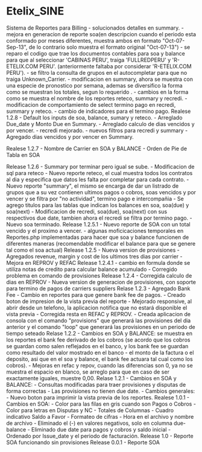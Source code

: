 ﻿Etelix_SINE
============

Sistema de Reportes para Billing
    - solucionados detalles en summary.
    - mejora en generacion de reporte soa(en descripcion cuando el periodo esta conformado por meses diferentes, muestra ambos en formato "Oct-07-Sep-13", de lo contrario solo muestra el formato original "Oct-07-13")
    - se reparo el codigo que trae los documentos contables para soa y balance para que al seleccionar 'CABINAS PERU', traiga 'FULLREDPERU' y 'R-ETELIX.COM PERU'. (anteriormente faltaba por considerar 'R-ETELIX.COM PERU').
    - se filtro la consulta de grupos en el autocompletar para que no traiga Unknown_Carrier.
    - modificacion en summary, ahora se muestra con una especie de pronostico por semana, ademas se diversifico la forma como se muestran los totales, segun lo requerido .
    - cambios en la forma como se muestra el nombre de los reportes reteco, summary y recredi.
    - modificacion de comportamiento de select termino pago en recredi, summary y reteco.
    - cambio de indicadores para el termino pago. 
Realese 1.2.8
    - Default los inputs de soa, balance, sumary y reteco.
    - Arreglado Due_date y Monto Due en Summary.
    - Arreglado calculo de dias vencidos y por vencer.
    - recredi mejorado.
    - nuevos filtros para recredi y summary
    - Agregado dias vencidos y por vencer en Summary.


Realese 1.2.7
    - Nombre de Carrier en SOA y BALANCE
    - Orden de Pie de Tabla en SOA

Release 1.2.6
    - Summary por terminar pero igual se sube.
    - Modificacion de sql para reteco
    - Nuevo reporte reteco, el cual muestra todos los contratos al dia y especifica que datos les falta por completar para cada contrato.
    - Nuevo reporte "summary", el mismo se encarga de dar un listrado de grupos que a su vez contienen ultimos pagos o cobros, soas vencidos y por vencer y se filtra por "no actividad", termino pago e intercompañia
    - Se agrego titulos para las tablas que indican los balances en soa, soa(due) y soa(next)
    - Modificacion de recredi, soa(due), soa(next) con sus respectivos due date, tambien ahora el recredi se filtra por termino pago.
    - Nuevo soa terminado.
Release 1.2.5.1
    - Nuevo reporte de SOA con un total vencido y el proximo a vencer.
    - algunas moficicaciones temporales en Reportes.php implementadas para hacer que soa y balance funcionen de diferentes maneras (recomendable modificar el balance para que se genere tal como el soa actual)
Release 1.2.5
    - Nueva version de provisiones
    - Agregados revenue, margin y cost de los ultimos tres dias por carrier
    - Mejora en REPROV y REFAC
Release 1.2.4.1
    - cambio en formula donde se utiliza notas de credito para calcular balance acumulado
    - Corregido problema en comando de provisiones
Release 1.2.4
    - Corregida calculo de dias en REPROV
    - Nueva version de generacion de provisiones, con soporte para termino de pagos de carriers suppliers 
Relase 1.2.3
    - Agregado Bank Fee
    - Cambio en reportes para que genere bank fee de pagos.
    - Creado boton de impresion de la vista previa del reporte
    - Mejorado responsive, al abrir desde un telefono, la aplicacion notifica que no estará disponible el vista previa
    - Corregida resta en REFAC y REPROV.
    - Creada aplicacion de consola con el comando "provisions" que generará las provisiones del dia anterior y el comando "loop" que generará las provisiones en un periodo de tiempo seteado
Relase 1.2.2
    - Cambios en SOA y BALANCE:
se muestra en los reportes el bank fee derivado de los cobros
(se acordo que los cobros se guardan como salen reflejados en el banco, y los bank fee se guardan como resultado del valor mostrado en el banco - el monto de la factura o el deposito, asi que en el soa y balance, el bank fee actuara tal cual como los cobros).
    - Mejoras en refac y repov, cuando las diferencias son 0, ya no se muestra el espacio en blanco, se arreglo para que en caso de ser exactamente iguales, muestre 0,00.
Relase 1.2.1
    - Cambios en SOA y BALANCE:
    - Consultas modificadas para traer provisiones y disputas de forma correctas
    - Las provisiones no tienen due date.
    - Cambios generales:
        - Nuevo boton para imprimir la vista previa de los reportes.
Realese 1.0.1
    - Cambios en SOA:
       - Color para las filas en gris cuando son Pagos o Cobros
       - Color para letras en Disputas y NC
       - Totales de Columnas
       - Cuadro indicativo Saldo a Favor
       - Formateo de cifras
       - Hora en el archivo y nombre de archivo
       - Eliminado el (-) en valores negativos, solo en columna due-balance
       - Eliminado due date para pagos y cobros y saldo inicial
       - Ordenado por Issue_date y el periodo de facturación.
Release 1.0
       - Reporte SOA funcionando sin provisiones
Release 0.0.1
       - Reporte SOA





